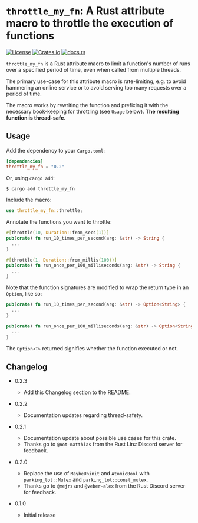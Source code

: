 # `throttle_my_fn`: A Rust attribute macro to throttle the execution of functions

[![License](https://img.shields.io/github/license/fredmorcos/throttle_my_fn?style=for-the-badge)](https://github.com/fredmorcos/throttle_my_fn/blob/main/LICENSE)
[![Crates.io](https://img.shields.io/crates/v/throttle_my_fn?style=for-the-badge)](https://crates.io/crates/throttle_my_fn)
[![docs.rs](https://img.shields.io/docsrs/throttle_my_fn?style=for-the-badge)](https://docs.rs/throttle_my_fn/0.2.2/throttle_my_fn/)

`throttle_my_fn` is a Rust attribute macro to limit a function's number of runs over a
specified period of time, even when called from multiple threads.

The primary use-case for this attribute macro is rate-limiting, e.g. to avoid hammering an
online service or to avoid serving too many requests over a period of time.

The macro works by rewriting the function and prefixing it with the necessary book-keeping
for throttling (see `Usage` below). **The resulting function is thread-safe**.

## Usage

Add the dependency to your `Cargo.toml`:

```toml
[dependencies]
throttle_my_fn = "0.2"
```

Or, using `cargo add`:

```sh
$ cargo add throttle_my_fn
```

Include the macro:

```rust
use throttle_my_fn::throttle;
```

Annotate the functions you want to throttle:

```rust
#[throttle(10, Duration::from_secs(1))]
pub(crate) fn run_10_times_per_second(arg: &str) -> String {
  ...
}

#[throttle(1, Duration::from_millis(100))]
pub(crate) fn run_once_per_100_milliseconds(arg: &str) -> String {
  ...
}
```

Note that the function signatures are modified to wrap the return type in an `Option`,
like so:

```rust
pub(crate) fn run_10_times_per_second(arg: &str) -> Option<String> {
  ...
}

pub(crate) fn run_once_per_100_milliseconds(arg: &str) -> Option<String> {
  ...
}
```

The `Option<T>` returned signifies whether the function executed or not.

## Changelog

* 0.2.3
  - Add this Changelog section to the README.

* 0.2.2
  - Documentation updates regarding thread-safety.

* 0.2.1
  - Documentation update about possible use cases for this crate.
  - Thanks go to `@not-matthias` from the Rust Linz Discord server for feedback.

* 0.2.0
  - Replace the use of `MaybeUninit` and `AtomicBool` with `parking_lot::Mutex` and
    `parking_lot::const_mutex`.
  - Thanks go to `@mejrs` and `@veber-alex` from the Rust Discord server for feedback.

* 0.1.0
  - Initial release
